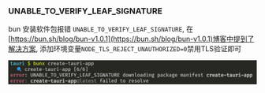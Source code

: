 ### UNABLE_TO_VERIFY_LEAF_SIGNATURE

bun 安装软件包报错 `UNABLE_TO_VERIFY_LEAF_SIGNATURE`, 在[https://bun.sh/blog/bun-v1.0.1](https://bun.sh/blog/bun-v1.0.1)博客中提到了解决方案, 添加环境变量`NODE_TLS_REJECT_UNAUTHORIZED=0`禁用TLS验证即可

![image-20240513155233081](./imgs/UNABLE_TO_VERIFY_LEAF_SIGNATURE.png)


